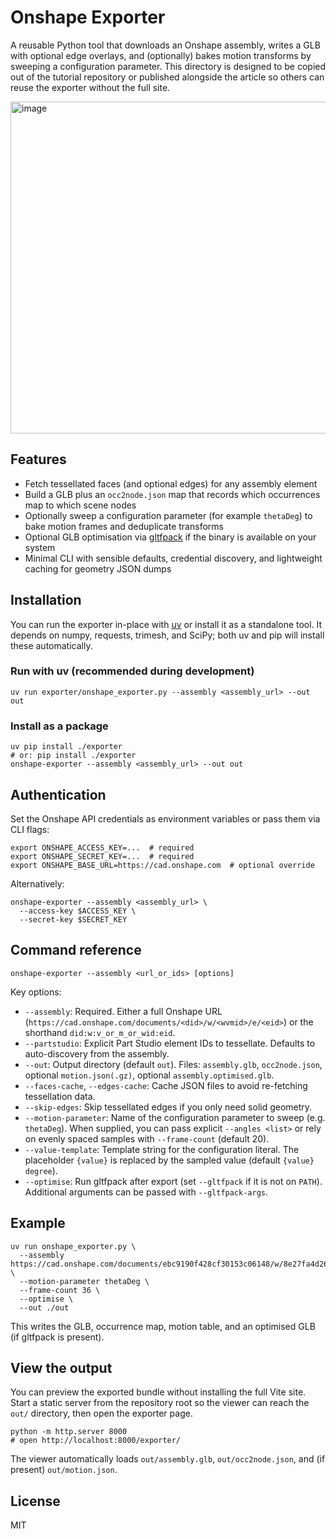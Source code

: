 # Onshape Exporter

A reusable Python tool that downloads an Onshape assembly, writes a GLB with optional edge overlays, and (optionally) bakes motion transforms by sweeping a configuration parameter. This directory is designed to be copied out of the tutorial repository or published alongside the article so others can reuse the exporter without the full site.

<img width="928" height="531" alt="image" src="https://github.com/user-attachments/assets/b0c497ce-c455-4dc8-83f0-e5b6e2776ef8" />

## Features
- Fetch tessellated faces (and optional edges) for any assembly element
- Build a GLB plus an `occ2node.json` map that records which occurrences map to which scene nodes
- Optionally sweep a configuration parameter (for example `thetaDeg`) to bake motion frames and deduplicate transforms
- Optional GLB optimisation via [gltfpack](https://github.com/zeux/meshoptimizer/tree/master/gltf) if the binary is available on your system
- Minimal CLI with sensible defaults, credential discovery, and lightweight caching for geometry JSON dumps

## Installation
You can run the exporter in-place with [uv](https://github.com/astral-sh/uv) or install it as a standalone tool. It depends on numpy, requests, trimesh, and SciPy; both uv and pip will install these automatically.

### Run with uv (recommended during development)
```
uv run exporter/onshape_exporter.py --assembly <assembly_url> --out out
```

### Install as a package
```
uv pip install ./exporter
# or: pip install ./exporter
onshape-exporter --assembly <assembly_url> --out out
```

## Authentication
Set the Onshape API credentials as environment variables or pass them via CLI flags:

```
export ONSHAPE_ACCESS_KEY=...  # required
export ONSHAPE_SECRET_KEY=...  # required
export ONSHAPE_BASE_URL=https://cad.onshape.com  # optional override
```

Alternatively:
```
onshape-exporter --assembly <assembly_url> \
  --access-key $ACCESS_KEY \
  --secret-key $SECRET_KEY
```

## Command reference
```
onshape-exporter --assembly <url_or_ids> [options]
```

Key options:
- `--assembly`: Required. Either a full Onshape URL (`https://cad.onshape.com/documents/<did>/w/<wvmid>/e/<eid>`) or the shorthand `did:w:v_or_m_or_wid:eid`.
- `--partstudio`: Explicit Part Studio element IDs to tessellate. Defaults to auto-discovery from the assembly.
- `--out`: Output directory (default `out`). Files: `assembly.glb`, `occ2node.json`, optional `motion.json(.gz)`, optional `assembly.optimised.glb`.
- `--faces-cache`, `--edges-cache`: Cache JSON files to avoid re-fetching tessellation data.
- `--skip-edges`: Skip tessellated edges if you only need solid geometry.
- `--motion-parameter`: Name of the configuration parameter to sweep (e.g. `thetaDeg`). When supplied, you can pass explicit `--angles <list>` or rely on evenly spaced samples with `--frame-count` (default 20).
- `--value-template`: Template string for the configuration literal. The placeholder `{value}` is replaced by the sampled value (default `{value} degree`).
- `--optimise`: Run gltfpack after export (set `--gltfpack` if it is not on `PATH`). Additional arguments can be passed with `--gltfpack-args`.

## Example
```
uv run onshape_exporter.py \
  --assembly https://cad.onshape.com/documents/ebc9190f428cf30153c06148/w/8e27fa4d26837b5b136fb4a1/e/d2f73f6396ee11d44c08fc80 \
  --motion-parameter thetaDeg \
  --frame-count 36 \
  --optimise \
  --out ./out
```
This writes the GLB, occurrence map, motion table, and an optimised GLB (if gltfpack is present).

## View the output
You can preview the exported bundle without installing the full Vite site. Start a static server from the repository root so the viewer can reach the `out/` directory, then open the exporter page.

```
python -m http.server 8000
# open http://localhost:8000/exporter/
```
The viewer automatically loads `out/assembly.glb`, `out/occ2node.json`, and (if present) `out/motion.json`.

## License
MIT
